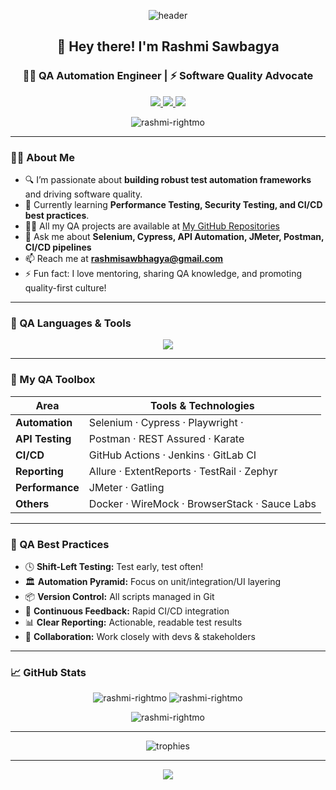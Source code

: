 <!-- Banner & Greeting -->
<p align="center">
  <img src="https://capsule-render.vercel.app/api?type=waving&color=0e75b6&height=200&section=header&text=Rashmi%20Sawbagya&fontSize=40&fontColor=ffffff" alt="header"/>
</p>

<h2 align="center">👋 Hey there! I'm Rashmi Sawbagya</h2>
<h3 align="center">🧑‍💻 QA Automation Engineer | ⚡ Software Quality Advocate</h3>

<p align="center">
  <a href="mailto:rashmisawbhagya@gmail.com">
    <img src="https://img.shields.io/badge/Email-D14836?style=for-the-badge&logo=gmail&logoColor=white" />
  </a>
  <a href="https://www.linkedin.com/in/rashmi-sawbagya-022249233/" target="_blank">
    <img src="https://img.shields.io/badge/LinkedIn-0a66c2?style=for-the-badge&logo=linkedin&logoColor=white" />
  </a>
  <a href="https://medium.com/@rashmisawbagya" target="_blank">
    <img src="https://img.shields.io/badge/Medium-12100e?style=for-the-badge&logo=medium&logoColor=white" />
  </a>
</p>

<!-- Profile Views -->
<p align="center">
  <img src="https://komarev.com/ghpvc/?username=rashmisawbagya&label=Profile%20views&color=0e75b6&style=flat" alt="rashmi-rightmo" />
</p>

---

<!-- About Section -->
### 🙋‍♀️ About Me
- 🔍 I’m passionate about **building robust test automation frameworks** and driving software quality.
- 🌱 Currently learning **Performance Testing, Security Testing, and CI/CD best practices**.
- 👨‍💻 All my QA projects are available at [My GitHub Repositories](https://github.com/rashmi-rightmo?tab=repositories)
- 💬 Ask me about **Selenium, Cypress, API Automation, JMeter, Postman, CI/CD pipelines**
- 📫 Reach me at **rashmisawbhagya@gmail.com**
- ⚡ Fun fact: I love mentoring, sharing QA knowledge, and promoting quality-first culture!

---

<!-- Skills Section -->
### 🚀 QA Languages & Tools

<p align="center">
  <img src="https://skillicons.dev/icons?i=selenium,cypress,playwright,appium,postman,jmeter,pytest,java,python,js,ts,git,github,docker,jenkins,githubactions,gitlab,sonarqube,figma,linux,aws,gcp,mysql,postgres,mongodb,graphql,rest" />
</p>

---

<!-- QA Toolbox Section -->
### 🧰 My QA Toolbox

| Area               | Tools & Technologies                               |
|--------------------|---------------------------------------------------|
| **Automation**     | Selenium · Cypress · Playwright ·          |
| **API Testing**    | Postman · REST Assured · Karate                    |
| **CI/CD**          | GitHub Actions · Jenkins · GitLab CI               |
| **Reporting**      | Allure · ExtentReports · TestRail · Zephyr         |
| **Performance**    | JMeter · Gatling                                   |
| **Others**         | Docker · WireMock · BrowserStack · Sauce Labs      |

---

<!-- Best Practices -->
### 🌈 QA Best Practices

- 🕓 **Shift-Left Testing:** Test early, test often!
- 🏛️ **Automation Pyramid:** Focus on unit/integration/UI layering
- 📦 **Version Control:** All scripts managed in Git
- 🔄 **Continuous Feedback:** Rapid CI/CD integration
- 📊 **Clear Reporting:** Actionable, readable test results
- 🤝 **Collaboration:** Work closely with devs & stakeholders

---

<!-- GitHub Stats -->
### 📈 GitHub Stats

<p align="center">
  <img src="https://github-readme-stats.vercel.app/api?username=rashmisawbagya&show_icons=true&theme=tokyonight" alt="rashmi-rightmo" />
  <img src="https://github-readme-stats.vercel.app/api/top-langs/?username=rashmisawbagyao&layout=compact&theme=tokyonight" alt="rashmi-rightmo" />
</p>
<p align="center">
  <img src="https://github-readme-streak-stats.herokuapp.com/?user=rashmisawbagya&theme=tokyonight" alt="rashmi-rightmo" />
</p>

---

<!-- Trophies -->
<p align="center">
  <img src="https://github-profile-trophy.vercel.app/?username=rrashmisawbagya&theme=tokyonight&row=1&column=7" alt="trophies" />
</p>

---
<!-- Quote or Fun Footer -->
<p align="center">
  <img src="https://readme-typing-svg.demolab.com?font=Fira+Code&weight=700&pause=1000&color=0e75b6&center=true&vCenter=true&width=435&lines=Quality+is+never+an+accident.;It+is+always+the+result+of+intelligent+effort.;Happy+Testing!;Open+to+collaboration+and+QA+opportunities."/>
</p>
